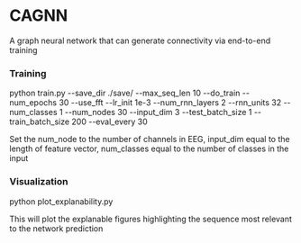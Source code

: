 # CAGNN
A graph neural network that can generate connectivity via end-to-end training

### Training
python train.py --save_dir ./save/ --max_seq_len 10 --do_train --num_epochs 30 --use_fft --lr_init 1e-3 --num_rnn_layers 2 --rnn_units 32 --num_classes 1  --num_nodes 30 --input_dim 3 --test_batch_size 1 --train_batch_size 200 --eval_every 30

Set the num_node to the number of channels in EEG, input_dim equal to the length of feature vector, num_classes equal to the number of classes in the input

### Visualization
python plot_explanability.py

This will plot the explanable figures highlighting the sequence most relevant to the network prediction
